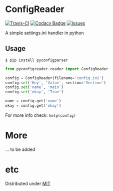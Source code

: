 # ConfigReader

[![Travis-CI](https://img.shields.io/travis/giantas/pyconfigreader.svg?maxAge=2592001)](https://travis-ci.org/giantas/pyconfigreader)
[![Codacy Badge](https://api.codacy.com/project/badge/Coverage/5f3132cafe78478dbdeb081b53d3661d)](https://www.codacy.com/app/giantas/pyconfigreader?utm_source=github.com&utm_medium=referral&utm_content=giantas/pyconfigreader&utm_campaign=Badge_Coverage)
[![Issues](https://img.shields.io/github/issues-raw/giantas/pyconfigreader/website.svg)](https://github.com/giantas/pyconfigreader/issues)

A simple settings.ini handler in python

## Usage

```
$ pip install pyconfigparser
```

```python
from pyconfigreader.reader import ConfigReader

config = ConfigReader(filename='config.ini')
config.set('Key', 'Value', section='Section')
config.set('name', 'main')
config.set('okay', 'True')

name = config.get('name')
okay = config.get('okay')
```
For more info check: `help(config)`

# More
... to be added

# etc
Distributed under [MIT](LICENSE)
